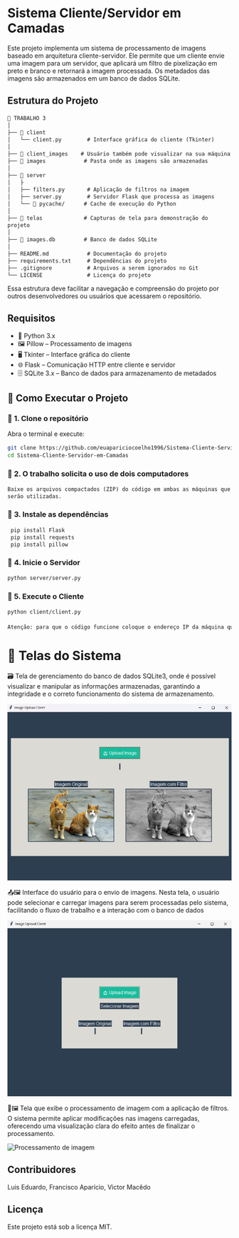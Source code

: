 # Sistema Cliente/Servidor em Camadas
 Este projeto implementa um sistema de processamento de imagens baseado em arquitetura cliente-servidor. Ele permite que um cliente envie uma imagem para um servidor, que aplicará um filtro de pixelização em preto  e branco e retornará a imagem processada. Os metadados das imagens são armazenados em um banco de dados SQLite.
 ## Estrutura do Projeto

```
📁 TRABALHO 3  
│  
├── 📁 client  
│   └── client.py        # Interface gráfica do cliente (Tkinter)  
│
├── 📁 client_images    # Usuário também pode visualizar na sua máquina
├── 📁 images            # Pasta onde as imagens são armazenadas  
│  
├── 📁 server  
│   ├  
│   ├── filters.py       # Aplicação de filtros na imagem  
│   ├── server.py        # Servidor Flask que processa as imagens  
│   └── 📁 pycache/      # Cache de execução do Python  
│  
├── 📁 telas             # Capturas de tela para demonstração do projeto  
│  
├── 📁 images.db         # Banco de dados SQLite  
│  
├── README.md            # Documentação do projeto  
├── requirements.txt     # Dependências do projeto  
├── .gitignore           # Arquivos a serem ignorados no Git  
└── LICENSE              # Licença do projeto  
```

Essa estrutura deve facilitar a navegação e compreensão do projeto por outros desenvolvedores ou usuários que acessarem o repositório.


## Requisitos

- 🐍 Python 3.x
- 🖼️ Pillow – Processamento de imagens
- 🖥️ Tkinter – Interface gráfica do cliente
- 🌐 Flask – Comunicação HTTP entre cliente e servidor
- 🗄️ SQLite 3.x – Banco de dados para armazenamento de metadados
  
## 🚀 **Como Executar o Projeto**  

### 🔹 **1. Clone o repositório**  
Abra o terminal e execute:  
```bash
git clone https://github.com/euapariciocoelho1996/Sistema-Cliente-Servidor-em-Camadas.git
cd Sistema-Cliente-Servidor-em-Camadas
```
### 🔹 **2. O trabalho solicita o uso de dois computadores**  
```
Baixe os arquivos compactados (ZIP) do código em ambas as máquinas que serão utilizadas.
```

### 🔹 **3. Instale as dependências**  
```No Terminal execute:
 pip install Flask
 pip install requests
 pip install pillow
```

### 🔹 **4. Inicie o Servidor**  
```bash
python server/server.py
```

### 🔹 **5. Execute o Cliente**  
```bash
python client/client.py

Atenção: para que o código funcione coloque o endereço IP da máquina que está sendo o servidor. O mesmo deve ser feito no arquivo do cliente.
```

# 📸 Telas do Sistema

🗃️ Tela de gerenciamento do banco de dados SQLite3, onde é possível visualizar e manipular as informações armazenadas, garantindo a integridade e o correto funcionamento do sistema de armazenamento.

![Banco de Dados](https://github.com/euapariciocoelho1996/Terceiro-Trabalho-Sistemas-Distribuidos/blob/main/telas/filtroAplicado.jpeg?raw=true)

📤🖼️ Interface do usuário para o envio de imagens. Nesta tela, o usuário pode selecionar e carregar imagens para serem processadas pelo sistema, facilitando o fluxo de trabalho e a interação com o banco de dados

![Tela de Seleção de Imagem](https://github.com/euapariciocoelho1996/Terceiro-Trabalho-Sistemas-Distribuidos/blob/main/telas/selecionarImg.png?raw=true)

🔧🖼️ Tela que exibe o processamento de imagem com a aplicação de filtros. O sistema permite aplicar modificações nas imagens carregadas, oferecendo uma visualização clara do efeito antes de finalizar o processamento.

![Processamento de imagem](https://github.com/euapariciocoelho1996/Sistema-Cliente-Servidor-em-Camadas/blob/main/telas/Captura%20de%20tela%202025-03-25%20213846.png?raw=true)


## Contribuidores

Luis Eduardo,
Francisco Aparício,
Victor Macêdo


## Licença

Este projeto está sob a licença MIT.
